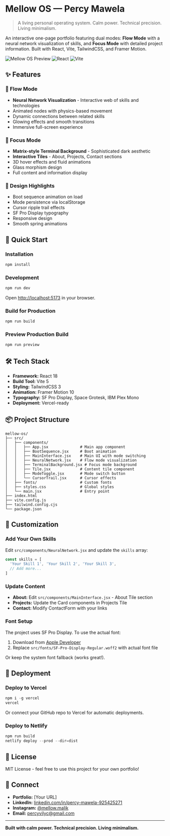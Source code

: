 # Mellow OS — Percy Mawela

> A living personal operating system. Calm power. Technical precision. Living minimalism.

An interactive one-page portfolio featuring dual modes: **Flow Mode** with a neural network visualization of skills, and **Focus Mode** with detailed project information. Built with React, Vite, TailwindCSS, and Framer Motion.

![Mellow OS Preview](https://img.shields.io/badge/Status-Live-brightgreen)
![React](https://img.shields.io/badge/React-18.2-blue)
![Vite](https://img.shields.io/badge/Vite-5.0-646CFF)

## ✨ Features

### 🌊 Flow Mode
- **Neural Network Visualization** - Interactive web of skills and technologies
- Animated nodes with physics-based movement
- Dynamic connections between related skills
- Glowing effects and smooth transitions
- Immersive full-screen experience

### 🎯 Focus Mode
- **Matrix-style Terminal Background** - Sophisticated dark aesthetic
- **Interactive Tiles** - About, Projects, Contact sections
- 3D hover effects and fluid animations
- Glass morphism design
- Full content and information display

### 🎨 Design Highlights
- Boot sequence animation on load
- Mode persistence via localStorage
- Cursor ripple trail effects
- SF Pro Display typography
- Responsive design
- Smooth spring animations

## 🚀 Quick Start

### Installation

```powershell
npm install
```

### Development

```powershell
npm run dev
```

Open [http://localhost:5173](http://localhost:5173) in your browser.

### Build for Production

```powershell
npm run build
```

### Preview Production Build

```powershell
npm run preview
```

## 🛠 Tech Stack

- **Framework:** React 18
- **Build Tool:** Vite 5
- **Styling:** TailwindCSS 3
- **Animation:** Framer Motion 10
- **Typography:** SF Pro Display, Space Grotesk, IBM Plex Mono
- **Deployment:** Vercel-ready

## 📦 Project Structure

```
mellow-os/
├── src/
│   ├── components/
│   │   ├── App.jsx              # Main app component
│   │   ├── BootSequence.jsx     # Boot animation
│   │   ├── MainInterface.jsx    # Main UI with mode switching
│   │   ├── NeuralNetwork.jsx    # Flow mode visualization
│   │   ├── TerminalBackground.jsx # Focus mode background
│   │   ├── Tile.jsx             # Content tile component
│   │   ├── ModeToggle.jsx       # Mode switch button
│   │   └── CursorTrail.jsx      # Cursor effects
│   ├── fonts/                   # Custom fonts
│   ├── styles.css               # Global styles
│   └── main.jsx                 # Entry point
├── index.html
├── vite.config.js
├── tailwind.config.cjs
└── package.json
```

## 🎨 Customization

### Add Your Own Skills
Edit `src/components/NeuralNetwork.jsx` and update the `skills` array:

```javascript
const skills = [
  'Your Skill 1', 'Your Skill 2', 'Your Skill 3',
  // Add more...
]
```

### Update Content
- **About:** Edit `src/components/MainInterface.jsx` - About Tile section
- **Projects:** Update the Card components in Projects Tile
- **Contact:** Modify ContactForm with your links

### Font Setup
The project uses SF Pro Display. To use the actual font:
1. Download from [Apple Developer](https://developer.apple.com/fonts/)
2. Replace `src/fonts/SF-Pro-Display-Regular.woff2` with actual font file

Or keep the system font fallback (works great!).

## 🚢 Deployment

### Deploy to Vercel

```powershell
npm i -g vercel
vercel
```

Or connect your GitHub repo to Vercel for automatic deployments.

### Deploy to Netlify

```powershell
npm run build
netlify deploy --prod --dir=dist
```

## 📝 License

MIT License - feel free to use this project for your own portfolio!

## 🤝 Connect

- **Portfolio:** [Your URL]
- **LinkedIn:** [linkedin.com/in/percy-mawela-925425271](https://www.linkedin.com/in/percy-mawela-925425271)
- **Instagram:** [@mellow.malik](https://www.instagram.com/mellow.malik)
- **Email:** percyvilyc@gmail.com

---

**Built with calm power. Technical precision. Living minimalism.**
